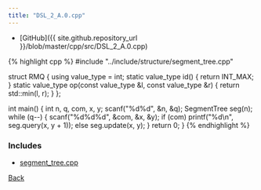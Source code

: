 ```yaml
---
title: "DSL_2_A.0.cpp"
---
```


- [GitHub]({{ site.github.repository_url }}/blob/master/cpp/src/DSL_2_A.0.cpp)

{% highlight cpp %}
#include "../include/structure/segment_tree.cpp"

struct RMQ {
  using value_type = int;
  static value_type id() { return INT_MAX; }
  static value_type op(const value_type &l, const value_type &r) {
    return std::min(l, r);
  }
};

int main() {
  int n, q, com, x, y;
  scanf("%d%d", &n, &q);
  SegmentTree<RMQ> seg(n);
  while (q--) {
    scanf("%d%d%d", &com, &x, &y);
    if (com)
      printf("%d\n", seg.query(x, y + 1));
    else
      seg.update(x, y);
  }
  return 0;
}
{% endhighlight %}

### Includes

- [segment_tree.cpp](../include/structure/segment_tree)

[Back](..)

